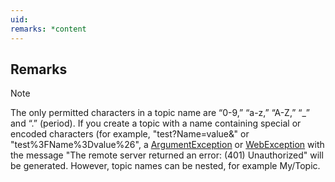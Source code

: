 ```yaml
---
uid: 
remarks: *content
---
```

## Remarks  
  
> [!NOTE]
>  The only permitted characters in a topic name are “0-9,” “a-z,” “A-Z,” “_” and “.” (period). If you create a topic with a name containing special or encoded characters (for example, "test?Name=value&" or "test%3FName%3Dvalue%26", a [ArgumentException](assetId:///T:System.ArgumentException?qualifyHint=False&autoUpgrade=True) or [WebException](assetId:///T:System.Net.WebException?qualifyHint=False&autoUpgrade=True) with the message "The remote server returned an error: (401) Unauthorized" will be generated. However, topic names can be nested, for example My/Topic.